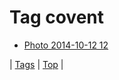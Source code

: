 <!--
title: Tag covent
date: 2020-06-28T15:26:59.864Z
tags:
-->
# Tag covent

 * [Photo 2014-10-12 12](99810542427.md)

| [Tags](tags.md) | [Top](index.md) |
